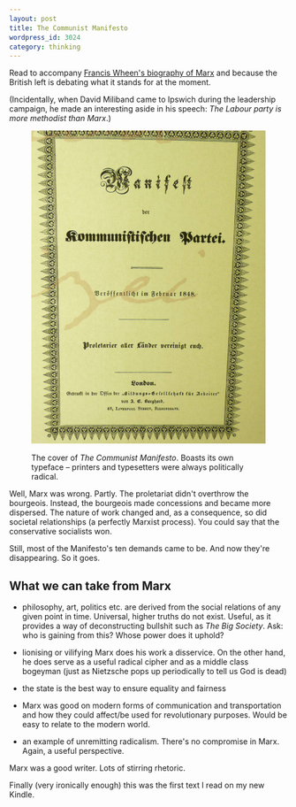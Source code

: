 ```yaml
---
layout: post
title: The Communist Manifesto
wordpress_id: 3024
category: thinking
---
```


Read to accompany [Francis Wheen's biography of Marx](http://reading.leonpaternoster.com/karl-marx/) and because the British left is debating what it stands for at the moment.

(Incidentally, when David Miliband came to Ipswich during the leadership campaign, he made an interesting aside in his speech: _The Labour party is more methodist than Marx_.)

<figure>

<img class="bleed" alt="Original Communist Manifesto cover" src="/images/manifesto.jpg">

<figcaption class="figcaption"><p>The cover of <cite>The Communist Manifesto</cite>. Boasts its own typeface &#8211; printers and typesetters were always politically radical.</p></figcaption>

</figure>

Well, Marx was wrong. Partly. The proletariat didn't overthrow the bourgeois. Instead, the bourgeois made concessions and became more dispersed. The nature of work changed and, as a consequence, so did societal relationships (a perfectly Marxist process). You could say that the conservative socialists won.

Still, most of the Manifesto's ten demands came to be. And now they're disappearing. So it goes.


## What we can take from Marx






  * philosophy, art, politics etc. are derived from the social relations of any given point in time. Universal, higher truths do not exist. Useful, as it provides a way of deconstructing bullshit such as _The Big Society_. Ask: who is gaining from this? Whose power does it uphold?


  * lionising or vilifying Marx does his work a disservice. On the other hand, he does serve as a useful radical cipher and as a middle class bogeyman (just as Nietzsche pops up periodically to tell us God is dead)


  * the state is the best way to ensure equality and fairness


  * Marx was good on modern forms of communication and transportation and how they could affect/be used for revolutionary purposes. Would be easy to relate to the modern world.


  * an example of unremitting radicalism. There's no compromise in Marx. Again, a useful perspective.


Marx was a good writer. Lots of stirring rhetoric.

Finally (very ironically enough) this was the first text I read on my new Kindle.
